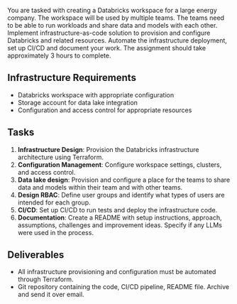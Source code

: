 You are tasked with creating a Databricks workspace for a large energy company. The workspace will be used by multiple teams. The teams need to be able to run workloads and share data and models with each other. Implement infrastructure-as-code solution to provision and configure Databricks and related resources. Automate the infrastructure deployment, set up CI/CD and document your work. The assignment should take approximately 3 hours to complete.

## Infrastructure Requirements

- Databricks workspace with appropriate configuration
- Storage account for data lake integration
- Configuration and access control for appropriate resources

## Tasks

1. **Infrastructure Design**: Provision the Databricks infrastructure architecture using Terraform.
2. **Configuration Management**: Configure workspace settings, clusters, and access control.
3. **Data lake design**: Provision and configure a place for the teams to share data and models within their team and with other teams.
4. **Design RBAC**: Define user groups and identify what types of users are intended for each group.
5. **CI/CD**: Set up CI/CD to run tests and deploy the infrastructure code.
6. **Documentation**: Create a README with setup instructions, approach, assumptions, challenges and improvement ideas. Specify if any LLMs were used in the process.

## Deliverables

- All infrastructure provisioning and configuration must be automated through Terraform.
- Git repository containing the code, CI/CD pipeline, README file. Archive and send it over email.
